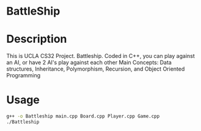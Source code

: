 # BattleShip

# Description
This is UCLA CS32 Project. Battleship. Coded in C++, you can play against an AI, or have 2 AI's play against each other
Main Concepts: Data structures, Inheritance, Polymorphism, Recursion, and Object Oriented Programming

# Usage 
```bash
g++ -o Battleship main.cpp Board.cpp Player.cpp Game.cpp
./Battleship
```

